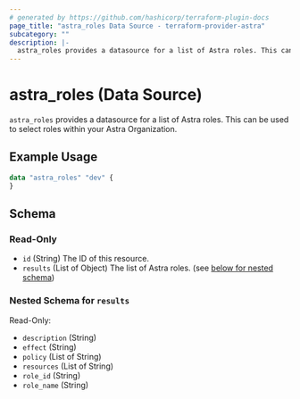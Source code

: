 ```yaml
---
# generated by https://github.com/hashicorp/terraform-plugin-docs
page_title: "astra_roles Data Source - terraform-provider-astra"
subcategory: ""
description: |-
  astra_roles provides a datasource for a list of Astra roles. This can be used to select roles within your Astra Organization.
---
```


# astra_roles (Data Source)

`astra_roles` provides a datasource for a list of Astra roles. This can be used to select roles within your Astra Organization.

## Example Usage

```terraform
data "astra_roles" "dev" {
}
```

<!-- schema generated by tfplugindocs -->
## Schema

### Read-Only

- `id` (String) The ID of this resource.
- `results` (List of Object) The list of Astra roles. (see [below for nested schema](#nestedatt--results))

<a id="nestedatt--results"></a>
### Nested Schema for `results`

Read-Only:

- `description` (String)
- `effect` (String)
- `policy` (List of String)
- `resources` (List of String)
- `role_id` (String)
- `role_name` (String)


